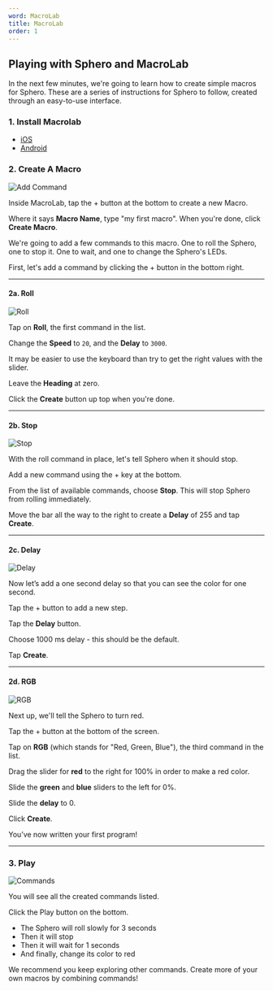```yaml
---
word: MacroLab
title: MacroLab
order: 1
---
```


## Playing with Sphero and MacroLab

In the next few minutes, we're going to learn how to create simple macros for Sphero.
These are a series of instructions for Sphero to follow, created through an easy-to-use interface.

### 1. Install Macrolab

* [iOS](https://itunes.apple.com/us/app/sphero-macrolab/id519917219?mt=8)
* [Android](https://play.google.com/store/apps/details?id=com.orbotix.macrolab&hl=en)

### 2. Create A Macro

![Add Command](http://i.imgur.com/98OTydO.png)

Inside MacroLab, tap the + button at the bottom to create a new Macro.

Where it says **Macro Name**, type "my first macro".
When you're done, click **Create Macro**.

We're going to add a few commands to this macro.
One to roll the Sphero, one to stop it.
One to wait, and one to change the Sphero's LEDs.

First, let's add a command by clicking the + button in the bottom right.

---

#### 2a. Roll

![Roll](http://i.imgur.com/IFRMfTC.png)

Tap on **Roll**, the first command in the list.

Change the **Speed** to `20`, and the **Delay** to `3000`.

It may be easier to use the keyboard than try to get the right values with the
slider.

Leave the **Heading** at zero.

Click the **Create** button up top when you're done.

---

#### 2b. Stop

![Stop](http://i.imgur.com/qLSDlyZ.png)

With the roll command in place, let's tell Sphero when it should stop.

Add a new command using the + key at the bottom.

From the list of available commands, choose **Stop**.
This will stop Sphero from rolling immediately.

Move the bar all the way to the right to create a **Delay** of 255 and tap **Create**.

---

#### 2c. Delay

![Delay](http://i.imgur.com/xMhJiCQ.png)

Now let’s add a one second delay so that you can see the color for one second.

Tap the + button to add a new step.

Tap the **Delay** button.

Choose 1000 ms delay - this should be the default.

Tap **Create**.

---

#### 2d. RGB

![RGB](http://i.imgur.com/8oiMAWG.png)

Next up, we'll tell the Sphero to turn red.

Tap the + button at the bottom of the screen.

Tap on **RGB** (which stands for "Red, Green, Blue"), the third command in the list.

Drag the slider for **red** to the right for 100% in order to make a red color.

Slide the **green** and **blue** sliders to the left for 0%.

Slide the **delay** to 0.

Click **Create**.

You’ve now written your first program!

---

### 3. Play

![Commands](http://i.imgur.com/X51P32g.png)

You will see all the created commands listed.

Click the Play button on the bottom.

* The Sphero will roll slowly for 3 seconds
* Then it will stop
* Then it will wait for 1 seconds
* And finally, change its color to red

We recommend you keep exploring other commands.
Create more of your own macros by combining commands!
